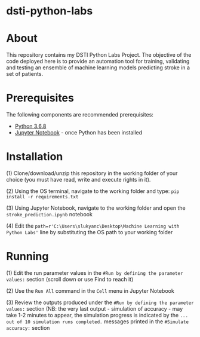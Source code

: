 # dsti-python-labs
# About

This repository contains my DSTI Python Labs Project. The objective of the code deployed here is to provide an automation tool for training, validating and testing an ensemble of machine learning models predicting stroke in a set of patients.

# Prerequisites

The following components are recommended prerequisites:

- [Python 3.6.8](https://www.python.org/downloads/release/python-368/)
- [Jupyter Notebook](https://jupyter.org/install) - once Python has been installed

# Installation

(1) Clone/download/unzip this repository in the working folder of your choice (you must have read, write and execute rights in it).

(2) Using the OS terminal, navigate to the working folder and type: `pip install -r requirements.txt`

(3) Using Jupyter Notebook, navigate to the working folder and open the `stroke_prediction.ipynb` notebook

(4) Edit the `path=r'C:\Users\slukyanc\Desktop\Machine Learning with Python Labs'` line by substituting the OS path to your working folder

# Running

(1) Edit the run parameter values in the `#Run by defining the parameter values:` section (scroll down or use Find to reach it)

(2) Use the `Run All` command in the `Cell` menu in Jupyter Notebook

(3) Review the outputs produced under the `#Run by defining the parameter values:` section (NB: the very last output - simulation of accuracy - may take 1-2 minutes to appear, the simulation progress is indicated by the `... out of 10 simulation runs completed.` messages printed in the `#Simulate accuracy:` section 